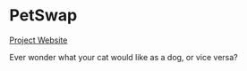 # PetSwap
[Project Website](https://raghavrajmittal.github.io/PetSwap/)

Ever wonder what your cat would like as a dog, or vice versa?


